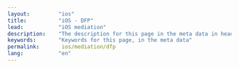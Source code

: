 ```yaml
---
layout:         "ios"
title:          "iOS - DFP"
lead:           "iOS mediation"
description:    "The description for this page in the meta data in header."
keywords:       "Keywords for this page, in the meta data"
permalink:       ios/mediation/dfp
lang:           "en"
---
```

